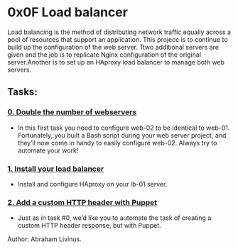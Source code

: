 # 0x0F Load balancer

Load balancing is the method of distributing network traffic equally across
a pool of resources that support an application.
This projecc is to continue to build up the configuration of the web server.
Ttwo additional servers are given and the job is to replicate Nginx
configuration of the original server.Another is to set up an HAproxy
load balancer to manage both web servers.

## Tasks:
### [0. Double the number of webservers](./0-custom_http_response-header)
* In this first task you need to configure web-02 to be identical to web-01.
Fortunately, you built a Bash script during your web server project, and they’ll
now come in handy to easily configure web-02. Always try to automate your work!

### [1. Install your load balancer](./1-install_load_balancer)
* Install and configure HAproxy on your lb-01 server.

### [2. Add a custom HTTP header with Puppet](./2-puppet_custom_http_response-header.pp)
* Just as in task #0, we’d like you to automate the task of creating a custom
HTTP header response, but with Puppet.

Author: Abraham Livinus.
